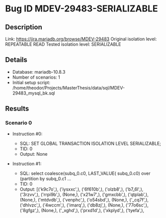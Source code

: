 # Bug ID MDEV-29483-SERIALIZABLE

## Description

Link:                     https://jira.mariadb.org/browse/MDEV-29483
Original isolation level: REPEATABLE READ
Tested isolation level:   SERIALIZABLE


## Details
 * Database: mariadb-10.8.3
 * Number of scenarios: 1
 * Initial setup script: /home/theodor/Projects/MasterThesis/data/sql/MDEV-29483_mysql_bk.sql

## Results
### Scenario 0
 * Instruction #0:
     - SQL:  SET GLOBAL TRANSACTION ISOLATION LEVEL SERIALIZABLE;
     - TID: 0
     - Output: None
 * Instruction #1:
     - SQL:  select coalesce(subq_0.c0, LAST_VALUE( subq_0.c0) over (partition by subq_0.c1 ...
     - TID: 0
     - Output: [('k9c7o',), ('iysxxc',), ('6f610b',), ('olzb8',), ('b7_6l',), ('3rzvv',), ('rrpi9b',), (None,), ('x21w7',), ('gmxcbb',), ('qtplab',), (None,), ('mtdvdb',), ('venphc',), ('o54sbd',), (None,), ('_cq7f',), ('dhlvzc',), ('4wccm',), ('imarq',), ('db8zj',), (None,), ('77o6sc',), ('8gfgz',), (None,), ('_xghd',), ('prxd1d',), ('xkplyd',), ('tyefa',), ('1vhbk',), ('hcrasb',), ('5hqikd',), ('fosv3d',), ('flqltc',), (None,), ('hvlnnd',), ('jpbzgd',), ('s0byd',), ('8qgjf',), ('ys4vw',), ('slexob',), ('msedad',), (None,), ('napmgc',), ('wh4d7b',), (None,), ('d6uzhd',), ('y9hfmb',), ('8q66j',)]

 * Container logs:
   No logs available.
